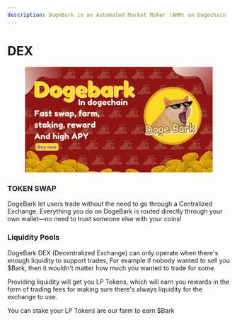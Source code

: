 ```yaml
---
description: DogeBark is an Automated Market Maker (AMM) on Dogechain
---
```


# DEX

<figure><img src="../.gitbook/assets/WhatsApp Image 2022-09-08 at 20.03.15.jpeg" alt=""><figcaption></figcaption></figure>

### TOKEN SWAP

DogeBark let users trade without the need to go through a Centralized Exchange. Everything you do on DogeBark is routed directly through your own wallet—no need to trust someone else with your coins!

### Liquidity Pools

DogeBark DEX (Decentralized Exchange) can only operate when there's enough liquidity to support trades, For example if nobody wanted to sell you $Bark, then it wouldn't matter how much you wanted to trade for some.&#x20;

Providing liquidity will get you LP Tokens, which will earn you rewards in the form of trading fees for making sure there's always liquidity for the exchange to use.

You can stake your LP Tokens are our farm to earn $Bark

